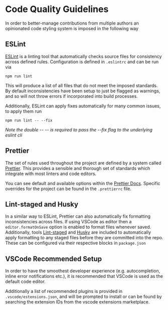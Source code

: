 # Code Quality Guidelines

In order to better-manage contributions from multiple authors an opinionated code styling system is imposed in the following way

## ESLint

[ESLint](https://eslint.org/) is a linting tool that automatically checks source files for consistency across defined rules. Configuration is defined in `.eslintrc` and can be run via

```
npm run lint
```

This will produce a list of all files that do not meet the imposed standards. By default inconsistencies have been setup to just be flagged as warnings, and so will not throw errors if incorporated into build processes.

Additionally, ESLint can apply fixes automatically for many common issues, to apply them run

```
npm run lint -- --fix
```

_Note the double -- -- is required to pass the --fix flag to the underlying eslint cli_

## Prettier

The set of rules used throughout the project are defined by a system called [Prettier](https://prettier.io/). This provides a sensible and thorough set of standards which integrate with most linters and code editors.

You can see default and available options within the [Prettier Docs](https://prettier.io/docs/en/options.html). Specific overrides for the project can be found in the `.prettierrc` file.

## Lint-staged and Husky

In a similar way to ESLint, Prettier can also automatically fix formatting inconsistencies across files. If using VSCode as editor then a `editor.formatOnSave` option is enabled to format files whenever saved. Additionally, tools [Lint-staged](https://www.npmjs.com/package/lint-staged) and [Husky](https://www.npmjs.com/package/husky) are included to automatically apply formatting to any staged files before they are committed into the repo. These can be configured via their respective blocks in `package.json`

## VSCode Recommended Setup

In order to have the smoothest developer experience (e.g. autocompletion, inline error notifications etc.), it is recommended that VSCode is used as the default code editor.

Additionally a list of recommended plugins is provided in `.vscode/estensions.json`, and will be prompted to install or can be found by searching the extension IDs from the vscode extensions marketplace.

